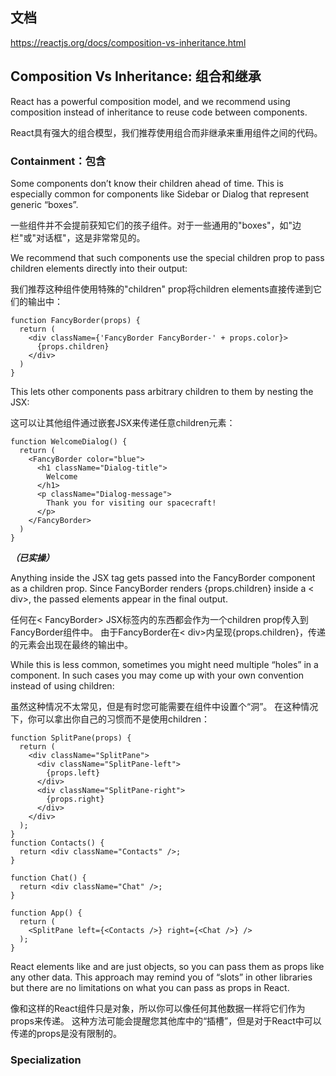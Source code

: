 ## 文档
<https://reactjs.org/docs/composition-vs-inheritance.html>

## Composition Vs Inheritance: 组合和继承

React has a powerful composition model, and we recommend using composition instead of inheritance to reuse code between components.

React具有强大的组合模型，我们推荐使用组合而非继承来重用组件之间的代码。

### Containment：包含
Some components don’t know their children ahead of time. This is especially common for components like Sidebar or Dialog that represent generic “boxes”.

一些组件并不会提前获知它们的孩子组件。对于一些通用的"boxes"，如"边栏"或"对话框"，这是非常常见的。

We recommend that such components use the special children prop to pass children elements directly into their output:

我们推荐这种组件使用特殊的"children" prop将children elements直接传递到它们的输出中：

```
function FancyBorder(props) {
  return (
    <div className={'FancyBorder FancyBorder-' + props.color}>
      {props.children}
    </div>
  )
}
```

This lets other components pass arbitrary children to them by nesting the JSX:

这可以让其他组件通过嵌套JSX来传递任意children元素：


```
function WelcomeDialog() {
  return (
    <FancyBorder color="blue">
      <h1 className="Dialog-title">
        Welcome
      </h1>
      <p className="Dialog-message">
        Thank you for visiting our spacecraft!
      </p>
    </FancyBorder>
  )
}
```
***（已实操）***

Anything inside the <FancyBorder> JSX tag gets passed into the FancyBorder component as a children prop. Since FancyBorder renders {props.children} inside a < div>, the passed elements appear in the final output.

任何在< FancyBorder> JSX标签内的东西都会作为一个children prop传入到FancyBorder组件中。 由于FancyBorder在< div>内呈现{props.children}，传递的元素会出现在最终的输出中。

While this is less common, sometimes you might need multiple “holes” in a component. In such cases you may come up with your own convention instead of using children:

虽然这种情况不太常见，但是有时您可能需要在组件中设置个“洞”。 在这种情况下，你可以拿出你自己的习惯而不是使用children：

```
function SplitPane(props) {
  return (
    <div className="SplitPane">
      <div className="SplitPane-left">
        {props.left}
      </div>
      <div className="SplitPane-right">
        {props.right}
      </div>
    </div>
  );
}
function Contacts() {
  return <div className="Contacts" />;
}

function Chat() {
  return <div className="Chat" />;
}

function App() {
  return (
    <SplitPane left={<Contacts />} right={<Chat />} />
  );
}
```

React elements like <Contacts /> and <Chat /> are just objects, so you can pass them as props like any other data. This approach may remind you of “slots” in other libraries but there are no limitations on what you can pass as props in React.

像<Contacts />和<Chat />这样的React组件只是对象，所以你可以像任何其他数据一样将它们作为props来传递。 这种方法可能会提醒您其他库中的“插槽”，但是对于React中可以传递的props是没有限制的。

### Specialization